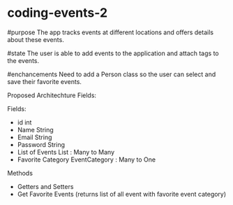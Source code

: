 # coding-events-2

#purpose 
The app tracks events at different locations and offers details about these events.

#state 
The user is able to add events to the application and attach tags to the events.

#enchancements
Need to add a Person class so the user can select and save their favorite events.

Proposed Architechture Fields:

Fields:
- id  int
- Name  String
- Email  String
- Password  String
- List of Events  List<Event> : Many to Many
- Favorite Category  EventCategory : Many to One

Methods
- Getters and Setters
- Get Favorite Events (returns list of all event with favorite event category)
